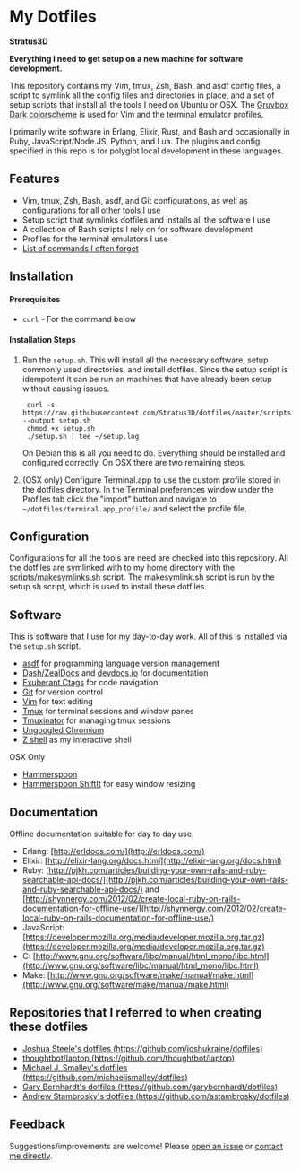 My Dotfiles
===========

**Stratus3D**

**Everything I need to get setup on a new machine for software development.**

This repository contains my Vim, tmux, Zsh, Bash, and asdf config files, a script to symlink all the config files and directories in place, and a set of setup scripts that install all the tools I need on Ubuntu or OSX. The [Gruvbox Dark colorscheme](https://github.com/morhetz/gruvbox) is used for Vim and the terminal emulator profiles.

I primarily write software in Erlang, Elixir, Rust, and Bash and occasionally in Ruby, JavaScript/Node.JS, Python, and Lua. The plugins and config specified in this repo is for polyglot local development in these languages.

## Features

* Vim, tmux, Zsh, Bash, asdf, and Git configurations, as well as configurations for all other tools I use
* Setup script that symlinks dotfiles and installs all the software I use
* A collection of Bash scripts I rely on for software development
* Profiles for the terminal emulators I use
* [List of commands I often forget](docs/useful_commands.md)

## Installation

#### Prerequisites

* `curl` - For the command below

#### Installation Steps

1. Run the `setup.sh`. This will install all the necessary software, setup commonly used directories, and install dotfiles. Since the setup script is idempotent it can be run on machines that have already been setup without causing issues.

        curl -s https://raw.githubusercontent.com/Stratus3D/dotfiles/master/scripts/setup.sh --output setup.sh
        chmod +x setup.sh
        ./setup.sh | tee ~/setup.log

    On Debian this is all you need to do. Everything should be installed and configured correctly. On OSX there are two remaining steps.


2. (OSX only) Configure Terminal.app to use the custom profile stored in the dotfiles directory. In the Terminal preferences window under the Profiles tab click the "import" button and navigate to `~/dotfiles/terminal.app_profile/` and select the profile file.

## Configuration

Configurations for all the tools are need are checked into this repository. All the dotfiles are symlinked with to my home directory with the [scripts/makesymlinks.sh](scripts/makesymlinks.sh) script. The makesymlink.sh script is run by the setup.sh script, which is used to install these dotfiles.

## Software

This is software that I use for my day-to-day work. All of this is installed via the `setup.sh` script.

* [asdf](https://github.com/asdf-vm/asdf) for programming language version management
* [Dash/ZealDocs](http://zealdocs.org/) and [devdocs.io](https://devdocs.io/) for documentation
* [Exuberant Ctags](http://ctags.sourceforge.net/) for code navigation
* [Git](https://git-scm.com/) for version control
* [Vim](http://www.vim.org/) for text editing
* [Tmux](https://tmux.github.io/) for terminal sessions and window panes
* [Tmuxinator](https://github.com/tmuxinator/tmuxinator) for managing tmux sessions
* [Ungoogled Chromium](https://github.com/Eloston/ungoogled-chromium)
* [Z shell](http://zsh.sourceforge.net/) as my interactive shell

OSX Only

* [Hammerspoon](http://www.hammerspoon.org/)
* [Hammerspoon ShiftIt](https://github.com/peterklijn/hammerspoon-shiftit) for easy window resizing

## Documentation

Offline documentation suitable for day to day use.

* Erlang: [http://erldocs.com/](http://erldocs.com/)
* Elixir: [http://elixir-lang.org/docs.html](http://elixir-lang.org/docs.html)
* Ruby: [http://pjkh.com/articles/building-your-own-rails-and-ruby-searchable-api-docs/](http://pjkh.com/articles/building-your-own-rails-and-ruby-searchable-api-docs/) and [http://shynnergy.com/2012/02/create-local-ruby-on-rails-documentation-for-offline-use/](http://shynnergy.com/2012/02/create-local-ruby-on-rails-documentation-for-offline-use/)
* JavaScript: [https://developer.mozilla.org/media/developer.mozilla.org.tar.gz](https://developer.mozilla.org/media/developer.mozilla.org.tar.gz)
* C: [http://www.gnu.org/software/libc/manual/html_mono/libc.html](http://www.gnu.org/software/libc/manual/html_mono/libc.html)
* Make: [http://www.gnu.org/software/make/manual/make.html](http://www.gnu.org/software/make/manual/make.html)

## Repositories that I referred to when creating these dotfiles

* [Joshua Steele's dotfiles (https://github.com/joshukraine/dotfiles)](https://github.com/joshukraine/dotfiles)
* [thoughtbot/laptop (https://github.com/thoughtbot/laptop)](https://github.com/thoughtbot/laptop)
* [Michael J. Smalley's dotfiles (https://github.com/michaeljsmalley/dotfiles)](https://github.com/michaeljsmalley/dotfiles)
* [Gary Bernhardt's dotfiles (https://github.com/garybernhardt/dotfiles)](https://github.com/garybernhardt/dotfiles)
* [Andrew Stambrosky's dotfiles (https://github.com/astambrosky/dotfiles)](https://github.com/astambrosky/dotfiles)

## Feedback

Suggestions/improvements are welcome! Please [open an issue](https://github.com/Stratus3D/dotfiles/issues) or [contact me directly](https://stratus3d.com/contact).
